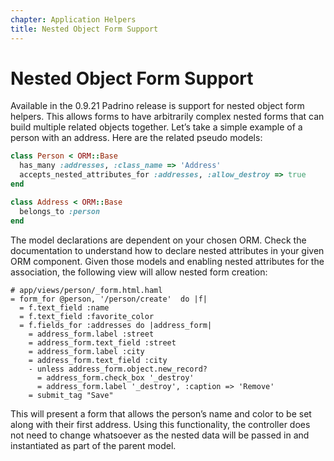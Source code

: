 ```yaml
---
chapter: Application Helpers
title: Nested Object Form Support
---
```


# Nested Object Form Support

Available in the 0.9.21 Padrino release is support for nested object form
helpers. This allows forms to have arbitrarily complex nested forms that can
build multiple related objects together. Let’s take a simple example of a person
with an address. Here are the related pseudo models:

```ruby
class Person < ORM::Base
  has_many :addresses, :class_name => 'Address'
  accepts_nested_attributes_for :addresses, :allow_destroy => true
end

class Address < ORM::Base
  belongs_to :person
end
```

The model declarations are dependent on your chosen ORM. Check the documentation
to understand how to declare nested attributes in your given ORM component.
Given those models and enabling nested attributes for the association, the
following view will allow nested form creation:

```haml
# app/views/person/_form.html.haml
= form_for @person, '/person/create'  do |f|
  = f.text_field :name
  = f.text_field :favorite_color
  = f.fields_for :addresses do |address_form|
    = address_form.label :street
    = address_form.text_field :street
    = address_form.label :city
    = address_form.text_field :city
    - unless address_form.object.new_record?
      = address_form.check_box '_destroy'
      = address_form.label '_destroy', :caption => 'Remove'
    = submit_tag "Save"
```

This will present a form that allows the person’s name and color to be set along
with their first address. Using this functionality, the controller does not need
to change whatsoever as the nested data will be passed in and instantiated as
part of the parent model.
